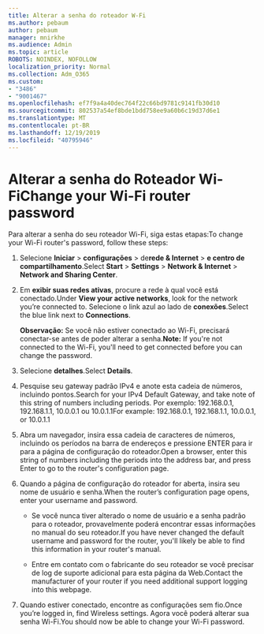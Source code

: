 ```yaml
---
title: Alterar a senha do roteador W-Fi
ms.author: pebaum
author: pebaum
manager: mnirkhe
ms.audience: Admin
ms.topic: article
ROBOTS: NOINDEX, NOFOLLOW
localization_priority: Normal
ms.collection: Adm_O365
ms.custom:
- "3486"
- "9001467"
ms.openlocfilehash: ef7f9a4a40dec764f22c66bd9781c9141fb30d10
ms.sourcegitcommit: 802537a54ef8bde1bdd758ee9a60b6c19d37d6e1
ms.translationtype: MT
ms.contentlocale: pt-BR
ms.lasthandoff: 12/19/2019
ms.locfileid: "40795946"
---
```

# <a name="change-your-wi-fi-router-password"></a><span data-ttu-id="08881-102">Alterar a senha do Roteador Wi-Fi</span><span class="sxs-lookup"><span data-stu-id="08881-102">Change your Wi-Fi router password</span></span>

<span data-ttu-id="08881-103">Para alterar a senha do seu roteador Wi-Fi, siga estas etapas:</span><span class="sxs-lookup"><span data-stu-id="08881-103">To change your Wi-Fi router's password, follow these steps:</span></span>

1. <span data-ttu-id="08881-104">Selecione **Iniciar** > **configurações** > de**rede & Internet** > **e centro de compartilhamento**.</span><span class="sxs-lookup"><span data-stu-id="08881-104">Select **Start** > **Settings** > **Network & Internet** > **Network and Sharing Center**.</span></span>

2. <span data-ttu-id="08881-105">Em **exibir suas redes ativas**, procure a rede à qual você está conectado.</span><span class="sxs-lookup"><span data-stu-id="08881-105">Under **View your active networks**, look for the network you’re connected to.</span></span> <span data-ttu-id="08881-106">Selecione o link azul ao lado de **conexões**.</span><span class="sxs-lookup"><span data-stu-id="08881-106">Select the blue link next to **Connections**.</span></span><br>

   <span data-ttu-id="08881-107">**Observação:** Se você não estiver conectado ao Wi-Fi, precisará conectar-se antes de poder alterar a senha.</span><span class="sxs-lookup"><span data-stu-id="08881-107">**Note:** If you're not connected to the Wi-Fi, you'll need to get connected before you can change the password.</span></span>

3. <span data-ttu-id="08881-108">Selecione **detalhes**.</span><span class="sxs-lookup"><span data-stu-id="08881-108">Select **Details**.</span></span>

4. <span data-ttu-id="08881-109">Pesquise seu gateway padrão IPv4 e anote esta cadeia de números, incluindo pontos.</span><span class="sxs-lookup"><span data-stu-id="08881-109">Search for your IPv4 Default Gateway, and take note of this string of numbers including periods.</span></span> <span data-ttu-id="08881-110">Por exemplo: 192.168.0.1, 192.168.1.1, 10.0.0.1 ou 10.0.1.1</span><span class="sxs-lookup"><span data-stu-id="08881-110">For example: 192.168.0.1, 192.168.1.1, 10.0.0.1, or 10.0.1.1</span></span>

5. <span data-ttu-id="08881-111">Abra um navegador, insira essa cadeia de caracteres de números, incluindo os períodos na barra de endereços e pressione ENTER para ir para a página de configuração do roteador.</span><span class="sxs-lookup"><span data-stu-id="08881-111">Open a browser, enter this string of numbers including the periods into the address bar, and press Enter to go to the router's configuration page.</span></span>

6. <span data-ttu-id="08881-112">Quando a página de configuração do roteador for aberta, insira seu nome de usuário e senha.</span><span class="sxs-lookup"><span data-stu-id="08881-112">When the router’s configuration page opens, enter your username and password.</span></span><br>
   - <span data-ttu-id="08881-113">Se você nunca tiver alterado o nome de usuário e a senha padrão para o roteador, provavelmente poderá encontrar essas informações no manual do seu roteador.</span><span class="sxs-lookup"><span data-stu-id="08881-113">If you have never changed the default username and password for the router, you'll likely be able to find this information in your router's manual.</span></span>

   - <span data-ttu-id="08881-114">Entre em contato com o fabricante do seu roteador se você precisar de log de suporte adicional para esta página da Web.</span><span class="sxs-lookup"><span data-stu-id="08881-114">Contact the manufacturer of your router if you need additional support logging into this webpage.</span></span>

7. <span data-ttu-id="08881-115">Quando estiver conectado, encontre as configurações sem fio.</span><span class="sxs-lookup"><span data-stu-id="08881-115">Once you’re logged in, find Wireless settings.</span></span> <span data-ttu-id="08881-116">Agora você poderá alterar sua senha Wi-Fi.</span><span class="sxs-lookup"><span data-stu-id="08881-116">You should now be able to change your Wi-Fi password.</span></span>
